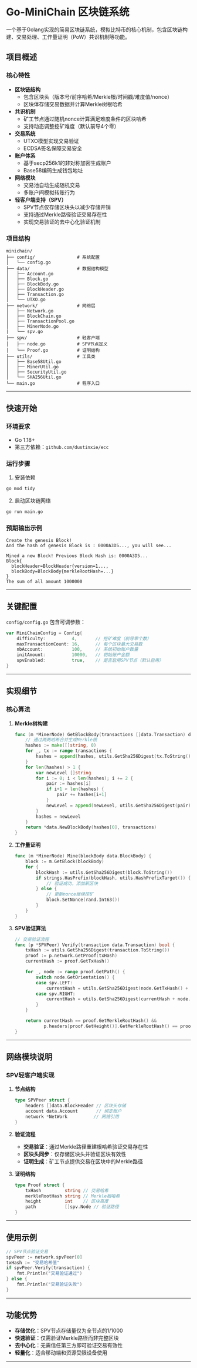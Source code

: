 # Go-MiniChain 区块链系统

一个基于Golang实现的简易区块链系统，模拟比特币的核心机制，包含区块链构建、交易处理、工作量证明（PoW）共识机制等功能。

## 项目概述

### 核心特性
- **区块链结构**  
  - 包含区块头（版本号/前序哈希/Merkle根/时间戳/难度值/nonce）
  - 区块体存储交易数据并计算Merkle树根哈希
- **共识机制**  
  - 矿工节点通过随机nonce计算满足难度条件的区块哈希
  - 支持动态调整挖矿难度（默认前导4个零）
- **交易系统**  
  - UTXO模型实现交易验证
  - ECDSA签名保障交易安全
- **账户体系**  
  - 基于secp256k1的非对称加密生成账户
  - Base58编码生成钱包地址
- **网络模块**  
  - 交易池自动生成随机交易
  - 多账户间模拟转账行为
- **轻客户端支持（SPV）**  
  - SPV节点仅存储区块头以减少存储开销
  - 支持通过Merkle路径验证交易存在性
  - 实现交易验证的去中心化验证机制

### 项目结构
```
minichain/
├── config/                # 系统配置
│   └── config.go
├── data/                  # 数据结构模型
│   ├── Account.go
│   ├── Block.go
│   ├── BlockBody.go
│   ├── BlockHeader.go
│   ├── Transaction.go
│   └── UTXO.go
├── network/               # 网络层
│   ├── Network.go
│   ├── BlockChain.go
│   ├── TransactionPool.go
│   ├── MinerNode.go
|   └── spv.go
├── spv/                   # 轻客户端
│   ├── node.go            # SPV节点定义
│   └── Proof.go           # 证明结构
├── utils/                 # 工具类
│   ├── Base58Util.go
│   ├── MinerUtil.go
│   ├── SecurityUtil.go
│   └── SHA256Util.go
└── main.go                # 程序入口
```

---

## 快速开始

### 环境要求
- Go 1.18+
- 第三方依赖：`github.com/dustinxie/ecc`

### 运行步骤
1. 安装依赖
```bash
go mod tidy
```

2. 启动区块链网络
```bash
go run main.go
```

### 预期输出示例
```
Create the genesis Block! 
And the hash of genesis Block is : 0000A3D5..., you will see... 

Mined a new Block! Previous Block Hash is: 0000A3D5...
Block{
  blockHeader=BlockHeader{version=1..., 
  blockBody=BlockBody{merkleRootHash=...}
}
The sum of all amount 1000000
```

---

## 关键配置
`config/config.go` 包含可调参数：
```go
var MiniChainConfig = Config{
    difficulty:          4,       // 挖矿难度（前导零个数）
    maxTransactionCount: 16,      // 每个区块最大交易数
    nbAccount:           100,     // 系统初始账户数量
    initAmount:          10000,   // 初始账户金额
    spvEnabled:          true,    // 是否启用SPV节点（默认启用）
}
```

---

## 实现细节

### 核心算法
1. **Merkle树构建**  
   ```go
   func (m *MinerNode) GetBlockBody(transactions []data.Transaction) data.BlockBody {
       // 通过两两哈希合并生成Merkle根
       hashes := make([]string, 0)
       for _, tx := range transactions {
           hashes = append(hashes, utils.GetSha256Digest(tx.ToString()))
       }
       for len(hashes) > 1 {
           var newLevel []string
           for i := 0; i < len(hashes); i += 2 {
               pair := hashes[i]
               if i+1 < len(hashes) {
                   pair += hashes[i+1]
               }
               newLevel = append(newLevel, utils.GetSha256Digest(pair))
           }
           hashes = newLevel
       }
       return *data.NewBlockBody(hashes[0], transactions)
   }
   ```

2. **工作量证明**  
   ```go
   func (m *MinerNode) Mine(blockBody data.BlockBody) {
       block := m.GetBlock(blockBody)
       for {
           blockHash := utils.GetSha256Digest(block.ToString())
           if strings.HasPrefix(blockHash, utils.HashPrefixTarget()) {
               // 验证成功，添加新区块
           } else {
               // 更新nonce继续挖矿
               block.SetNonce(rand.Int63())
           }
       }
   }
   ```

3. **SPV验证算法**
   ```go
   // 交易验证流程
   func (p *SPVPeer) Verify(transaction data.Transaction) bool {
       txHash := utils.GetSha256Digest(transaction.ToString())
       proof := p.network.GetProof(txHash)
       currentHash := proof.GetTxHash()

       for _, node := range proof.GetPath() {
           switch node.GetOrientation() {
           case spv.LEFT:
               currentHash = utils.GetSha256Digest(node.GetTxHash() + currentHash)
           case spv.RIGHT:
               currentHash = utils.GetSha256Digest(currentHash + node.GetTxHash())
           }
       }

       return currentHash == proof.GetMerkleRootHash() &&
              p.headers[proof.GetHeight()].GetMerkleRootHash() == proof.GetMerkleRootHash()
   }
   ```

---

## 网络模块说明
### SPV轻客户端实现
1. **节点结构**
   ```go
   type SPVPeer struct {
       headers []data.BlockHeader // 区块头存储
       account data.Account       // 绑定账户
       network *NetWork          // 网络引用
   }
   ```

2. **验证流程**
   - **交易验证**：通过Merkle路径重建根哈希验证交易存在性
   - **区块头同步**：仅存储区块头并验证区块有效性
   - **证明生成**：矿工节点提供交易在区块中的Merkle路径

3. **证明结构**
   ```go
   type Proof struct {
       txHash         string // 交易哈希
       merkleRootHash string // Merkle根哈希
       height         int    // 区块高度
       path           []spv.Node // 验证路径
   }
   ```

---

## 使用示例
```go
// SPV节点验证交易
spvPeer := network.spvPeer[0]
txHash := "交易哈希值"
if spvPeer.Verify(transaction) {
    fmt.Println("交易验证通过")
} else {
    fmt.Println("交易验证失败")
}
```

---

## 功能优势
- **存储优化**：SPV节点存储量仅为全节点的1/1000
- **快速验证**：仅需验证Merkle路径而非完整区块
- **去中心化**：无需信任第三方即可验证交易有效性
- **轻量化**：适合移动端和资源受限设备使用

---